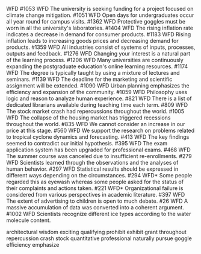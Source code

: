 WFD #1053 WFD
The university is seeking funding for a project focused on climate change mitigation.
#1051 WFD
Open days for undergraduates occur all year round for campus visits.
#1362 WFD
Protective goggles must be worn in all the university's laboratories.
#1404 WFD
The rising inflation rate indicates a decrease in demand for consumer products.
#1183 WFD
Rising inflation leads to increasing goods prices and decreasing demand for products.
#1359 WFD
All industries consist of systems of inputs, processes, outputs and feedback.
#1276 WFD
Changing your interest is a natural part of the learning process.
#1206 WFD
Many universities are continuously expanding the postgraduate education's online learning resources.
#1174 WFD
The degree is typically taught by using a mixture of lectures and seminars.
#1139 WFD
The deadline for the marketing and scientific assignment will be extended.
#1090 WFD
Urban planning emphasizes the efficiency and expansion of the community.
#1059 WFD
Philosophy uses logic and reason to analyze human experience.
#821 WFD
There is a list of dedicated librarians available during teaching time each term.
#809 WFD
The stock market crash had repercussions throughout the world.
#1005 WFD
The collapse of the housing market has triggered recessions throughout the world.
#835 WFD
We cannot consider an increase in our price at this stage.
#560 WFD
We support the research on problems related to tropical cyclone dynamics and forecasting.
#413 WFD
The key findings seemed to contradict our initial hypothesis.
#395 WFD
The exam application system has been upgraded for professional exams.
#468 WFD
The summer course was canceled due to insufficient re-enrollments.
#279 WFD
Scientists learned through the observations and the analyses of human behavior.
#297 WFD
Statistical results should be expressed in different ways depending on the circumstances.
#294 WFD*
Some people regarded this as eyewash whereas some people asked for the status of their complaints and actions taken.
#221 WFD*
Organizational failure is considered from various perspectives in academic literature.
#397 WFD
The extent of advertising to children is open to much debate.
#26 WFD
A massive accumulation of data was converted into a coherent argument.
#1002 WFD
Scientists recognize different ice types according to the water molecule content.

architectural
wisdom
exciting
qualifying
prohibit
exhibit
grant
throughout
repercussion
crash
stock
quantitative
professional
naturally
pursue
goggle
efficiency
emphasize
